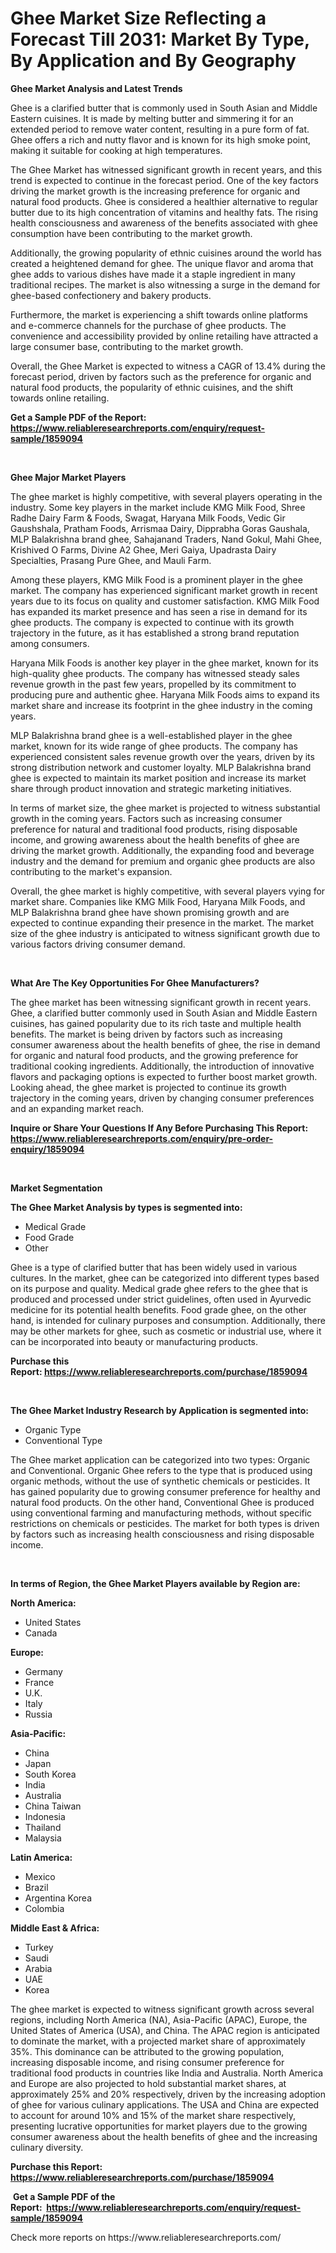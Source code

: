 <p><h1>Ghee Market Size Reflecting a Forecast Till 2031: Market By Type, By Application and By Geography</h1></p><p><strong>Ghee Market Analysis and Latest Trends</strong></p>
<p><p>Ghee is a clarified butter that is commonly used in South Asian and Middle Eastern cuisines. It is made by melting butter and simmering it for an extended period to remove water content, resulting in a pure form of fat. Ghee offers a rich and nutty flavor and is known for its high smoke point, making it suitable for cooking at high temperatures.</p><p>The Ghee Market has witnessed significant growth in recent years, and this trend is expected to continue in the forecast period. One of the key factors driving the market growth is the increasing preference for organic and natural food products. Ghee is considered a healthier alternative to regular butter due to its high concentration of vitamins and healthy fats. The rising health consciousness and awareness of the benefits associated with ghee consumption have been contributing to the market growth.</p><p>Additionally, the growing popularity of ethnic cuisines around the world has created a heightened demand for ghee. The unique flavor and aroma that ghee adds to various dishes have made it a staple ingredient in many traditional recipes. The market is also witnessing a surge in the demand for ghee-based confectionery and bakery products.</p><p>Furthermore, the market is experiencing a shift towards online platforms and e-commerce channels for the purchase of ghee products. The convenience and accessibility provided by online retailing have attracted a large consumer base, contributing to the market growth.</p><p>Overall, the Ghee Market is expected to witness a CAGR of 13.4% during the forecast period, driven by factors such as the preference for organic and natural food products, the popularity of ethnic cuisines, and the shift towards online retailing.</p></p>
<p><strong>Get a Sample PDF of the Report:&nbsp; <a href="https://www.reliableresearchreports.com/enquiry/request-sample/1859094">https://www.reliableresearchreports.com/enquiry/request-sample/1859094</a></strong></p>
<p>&nbsp;</p>
<p><strong>Ghee Major Market Players</strong></p>
<p><p>The ghee market is highly competitive, with several players operating in the industry. Some key players in the market include KMG Milk Food, Shree Radhe Dairy Farm & Foods, Swagat, Haryana Milk Foods, Vedic Gir Gaushshala, Pratham Foods, Arrismaa Dairy, Dipprabha Goras Gaushala, MLP Balakrishna brand ghee, Sahajanand Traders, Nand Gokul, Mahi Ghee, Krishived O Farms, Divine A2 Ghee, Meri Gaiya, Upadrasta Dairy Specialties, Prasang Pure Ghee, and Mauli Farm.</p><p>Among these players, KMG Milk Food is a prominent player in the ghee market. The company has experienced significant market growth in recent years due to its focus on quality and customer satisfaction. KMG Milk Food has expanded its market presence and has seen a rise in demand for its ghee products. The company is expected to continue with its growth trajectory in the future, as it has established a strong brand reputation among consumers.</p><p>Haryana Milk Foods is another key player in the ghee market, known for its high-quality ghee products. The company has witnessed steady sales revenue growth in the past few years, propelled by its commitment to producing pure and authentic ghee. Haryana Milk Foods aims to expand its market share and increase its footprint in the ghee industry in the coming years.</p><p>MLP Balakrishna brand ghee is a well-established player in the ghee market, known for its wide range of ghee products. The company has experienced consistent sales revenue growth over the years, driven by its strong distribution network and customer loyalty. MLP Balakrishna brand ghee is expected to maintain its market position and increase its market share through product innovation and strategic marketing initiatives.</p><p>In terms of market size, the ghee market is projected to witness substantial growth in the coming years. Factors such as increasing consumer preference for natural and traditional food products, rising disposable income, and growing awareness about the health benefits of ghee are driving the market growth. Additionally, the expanding food and beverage industry and the demand for premium and organic ghee products are also contributing to the market's expansion.</p><p>Overall, the ghee market is highly competitive, with several players vying for market share. Companies like KMG Milk Food, Haryana Milk Foods, and MLP Balakrishna brand ghee have shown promising growth and are expected to continue expanding their presence in the market. The market size of the ghee industry is anticipated to witness significant growth due to various factors driving consumer demand.</p></p>
<p>&nbsp;</p>
<p><strong>What Are The Key Opportunities For Ghee Manufacturers?</strong></p>
<p><p>The ghee market has been witnessing significant growth in recent years. Ghee, a clarified butter commonly used in South Asian and Middle Eastern cuisines, has gained popularity due to its rich taste and multiple health benefits. The market is being driven by factors such as increasing consumer awareness about the health benefits of ghee, the rise in demand for organic and natural food products, and the growing preference for traditional cooking ingredients. Additionally, the introduction of innovative flavors and packaging options is expected to further boost market growth. Looking ahead, the ghee market is projected to continue its growth trajectory in the coming years, driven by changing consumer preferences and an expanding market reach.</p></p>
<p><strong>Inquire or Share Your Questions If Any Before Purchasing This Report: <a href="https://www.reliableresearchreports.com/enquiry/pre-order-enquiry/1859094">https://www.reliableresearchreports.com/enquiry/pre-order-enquiry/1859094</a></strong></p>
<p>&nbsp;</p>
<p><strong>Market Segmentation</strong></p>
<p><strong>The Ghee Market Analysis by types is segmented into:</strong></p>
<p><ul><li>Medical Grade</li><li>Food Grade</li><li>Other</li></ul></p>
<p><p>Ghee is a type of clarified butter that has been widely used in various cultures. In the market, ghee can be categorized into different types based on its purpose and quality. Medical grade ghee refers to the ghee that is produced and processed under strict guidelines, often used in Ayurvedic medicine for its potential health benefits. Food grade ghee, on the other hand, is intended for culinary purposes and consumption. Additionally, there may be other markets for ghee, such as cosmetic or industrial use, where it can be incorporated into beauty or manufacturing products.</p></p>
<p><strong>Purchase this Report:&nbsp;<a href="https://www.reliableresearchreports.com/purchase/1859094">https://www.reliableresearchreports.com/purchase/1859094</a></strong></p>
<p>&nbsp;</p>
<p><strong>The Ghee Market Industry Research by Application is segmented into:</strong></p>
<p><ul><li>Organic Type</li><li>Conventional Type</li></ul></p>
<p><p>The Ghee market application can be categorized into two types: Organic and Conventional. Organic Ghee refers to the type that is produced using organic methods, without the use of synthetic chemicals or pesticides. It has gained popularity due to growing consumer preference for healthy and natural food products. On the other hand, Conventional Ghee is produced using conventional farming and manufacturing methods, without specific restrictions on chemicals or pesticides. The market for both types is driven by factors such as increasing health consciousness and rising disposable income.</p></p>
<p>&nbsp;</p>
<p><strong>In terms of Region, the Ghee Market Players available by Region are:</strong></p>
<p>
    <p> <strong> North America: </strong>
        <ul>
            <li>United States</li>
            <li>Canada</li>
        </ul>
        </p> 
    <p> <strong> Europe: </strong>
        <ul>
            <li>Germany</li>
            <li>France</li>
            <li>U.K.</li>
            <li>Italy</li>
            <li>Russia</li>
        </ul>
        </p> 
    <p> <strong> Asia-Pacific: </strong>
        <ul>
            <li>China</li>
            <li>Japan</li>
            <li>South Korea</li>
            <li>India</li>
            <li>Australia</li>
            <li>China Taiwan</li>
            <li>Indonesia</li>
            <li>Thailand</li>
            <li>Malaysia</li>
        </ul>
        </p> 
    <p> <strong> Latin America: </strong>
        <ul>
            <li>Mexico</li>
            <li>Brazil</li>
            <li>Argentina Korea</li>
            <li>Colombia</li>
        </ul>
        </p> 
    <p> <strong> Middle East & Africa: </strong>
        <ul>
            <li>Turkey</li>
            <li>Saudi</li>
            <li>Arabia</li>
            <li>UAE</li>
            <li>Korea</li>
        </ul>
    </p>
    </p>
<p><p>The ghee market is expected to witness significant growth across several regions, including North America (NA), Asia-Pacific (APAC), Europe, the United States of America (USA), and China. The APAC region is anticipated to dominate the market, with a projected market share of approximately 35%. This dominance can be attributed to the growing population, increasing disposable income, and rising consumer preference for traditional food products in countries like India and Australia. North America and Europe are also projected to hold substantial market shares, at approximately 25% and 20% respectively, driven by the increasing adoption of ghee for various culinary applications. The USA and China are expected to account for around 10% and 15% of the market share respectively, presenting lucrative opportunities for market players due to the growing consumer awareness about the health benefits of ghee and the increasing culinary diversity.</p></p>
<p><strong>Purchase this Report: <a href="https://www.reliableresearchreports.com/purchase/1859094">https://www.reliableresearchreports.com/purchase/1859094</a></strong></p>
<p>&nbsp;<strong>Get a Sample PDF of the Report:&nbsp;&nbsp;<a href="https://www.reliableresearchreports.com/enquiry/request-sample/1859094">https://www.reliableresearchreports.com/enquiry/request-sample/1859094</a></strong></p>
<p><strong></strong></p>
<p>Check more reports on https://www.reliableresearchreports.com/</p>